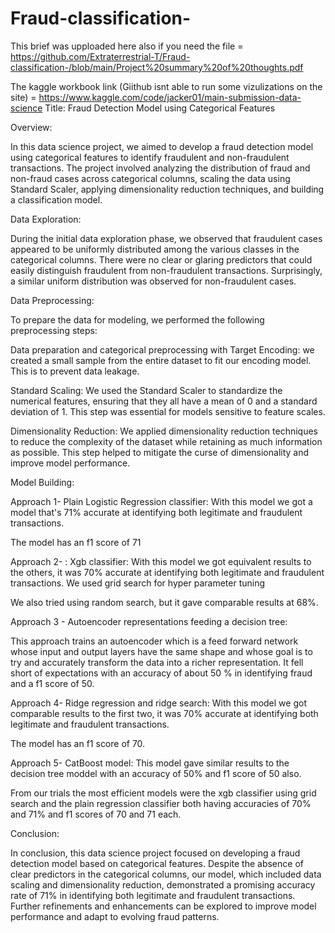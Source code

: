 # Fraud-classification-
This brief was upploaded here also if you need the file = https://github.com/Extraterrestrial-T/Fraud-classification-/blob/main/Project%20summary%20of%20thoughts.pdf


The kaggle workbook link (Giithub isnt able to run some vizulizations on the site) = https://www.kaggle.com/code/jacker01/main-submission-data-science
Title: Fraud Detection Model using Categorical Features 

  

Overview: 

In this data science project, we aimed to develop a fraud detection model using categorical features to identify fraudulent and non-fraudulent transactions. The project involved analyzing the distribution of fraud and non-fraud cases across categorical columns, scaling the data using Standard Scaler, applying dimensionality reduction techniques, and building a classification model. 

  

Data Exploration: 

During the initial data exploration phase, we observed that fraudulent cases appeared to be uniformly distributed among the various classes in the categorical columns. There were no clear or glaring predictors that could easily distinguish fraudulent from non-fraudulent transactions. Surprisingly, a similar uniform distribution was observed for non-fraudulent cases. 

  

Data Preprocessing: 

To prepare the data for modeling, we performed the following preprocessing steps: 

 Data preparation and categorical preprocessing with Target Encoding: we created a small sample from the entire dataset to fit our encoding model. This is to prevent data leakage.  

Standard Scaling: We used the Standard Scaler to standardize the numerical features, ensuring that they all have a mean of 0 and a standard deviation of 1. This step was essential for models sensitive to feature scales. 

Dimensionality Reduction: We applied dimensionality reduction techniques to reduce the complexity of the dataset while retaining as much information as possible. This step helped to mitigate the curse of dimensionality and improve model performance. 

Model Building: 

Approach 1- Plain Logistic Regression classifier:  With this model we got a model that's 71% accurate at identifying both legitimate and fraudulent transactions. 

The model has an f1 score of 71 

Approach 2- : Xgb classifier:     With this model we got equivalent results to the others, it was 70% accurate at identifying both legitimate and fraudulent transactions. We used grid search for hyper parameter tuning 

We also tried using random search, but it gave comparable results at 68%. 

Approach 3 - Autoencoder representations feeding a decision tree:  

This approach trains an autoencoder which is a feed forward network whose input and output layers have the same shape and whose goal is to try and accurately transform the data into a richer representation. It fell short of expectations with an accuracy of about 50 % in identifying fraud and a f1 score of 50. 

 

Approach 4- Ridge regression and ridge search: With this model we got comparable results to the first two, it was 70% accurate at identifying both legitimate and fraudulent transactions. 

The model has an f1 score of 70. 

 

Approach 5- CatBoost model:  This model gave similar results to the decision tree moddel with an accuracy of 50% and f1 score of 50 also. 

From our trials the most efficient models were the xgb classifier using grid search and the plain regression classifier both having accuracies of 70% and 71% and f1 scores of 70 and 71 each.  

Conclusion: 

In conclusion, this data science project focused on developing a fraud detection model based on categorical features. Despite the absence of clear predictors in the categorical columns, our model, which included data scaling and dimensionality reduction, demonstrated a promising accuracy rate of 71% in identifying both legitimate and fraudulent transactions. Further refinements and enhancements can be explored to improve model performance and adapt to evolving fraud patterns. 

 
